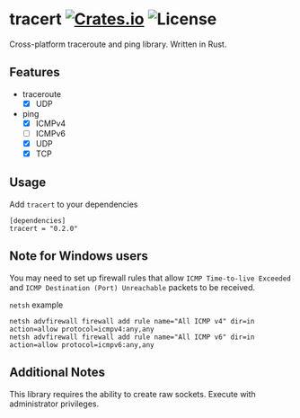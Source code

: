 [crates-badge]: https://img.shields.io/crates/v/tracert.svg
[crates-url]: https://crates.io/crates/tracert
[license-badge]: https://img.shields.io/crates/l/tracert.svg
[tracert-url]: https://github.com/shellrow/tracert

# tracert [![Crates.io][crates-badge]][crates-url] ![License][license-badge]
Cross-platform traceroute and ping library. Written in Rust.

## Features
- traceroute
    - [x] UDP
- ping
    - [x] ICMPv4
    - [ ] ICMPv6
    - [x] UDP
    - [x] TCP

## Usage
Add `tracert` to your dependencies
```
[dependencies]
tracert = "0.2.0"
```

## Note for Windows users
You may need to set up firewall rules that allow `ICMP Time-to-live Exceeded` and `ICMP Destination (Port) Unreachable` packets to be received.

`netsh` example 
```
netsh advfirewall firewall add rule name="All ICMP v4" dir=in action=allow protocol=icmpv4:any,any
netsh advfirewall firewall add rule name="All ICMP v6" dir=in action=allow protocol=icmpv6:any,any
```

## Additional Notes
This library requires the ability to create raw sockets. Execute with administrator privileges.
